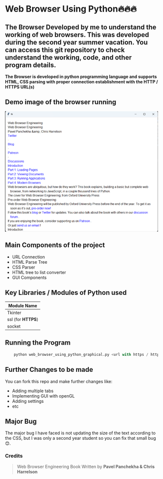 # Web Browser Using Python🔥🔥🔥  

The Browser Developed by me to understand the working of web browsers. This was developed during the second year summer vacation. You can access this git repository to check understand the working, code, and other program details.  
--
**The Browser is developed in python programming language and supports HTML, CSS parsing with proper connection establishment with the HTTP / HTTPS URL(s)**  
## Demo image of the browser running  
<img src = "/demo_img.png" alt = "Demo Image of the Browser Running"/><br/>
## Main Components of the project
* URL Connection
* HTML Parse Tree
* CSS Parser
* HTML tree to list converter
* GUI Components

## Key Libraries / Modules of Python used
|Module Name|
|-----------|
|Tkinter|
|ssl (for **HTTPS**)    |
|socket|

## Running the Program
```Python
    python web_browser_using_python_graphical.py <url with https / http specified>
```
## Further Changes to be made  
You can fork this repo and make further changes like:
* Adding multiple tabs
* Implementing GUI with openGL
* Adding settings
* etc
## Major Bug  
The major bug I have faced is not updating the size of the text according to the CSS, but I was only a second year student so you can fix that small bug 😊.  
### Credits
>Web Browser Engineering Book Written by **Pavel Panchekha & Chris Harrelson**
